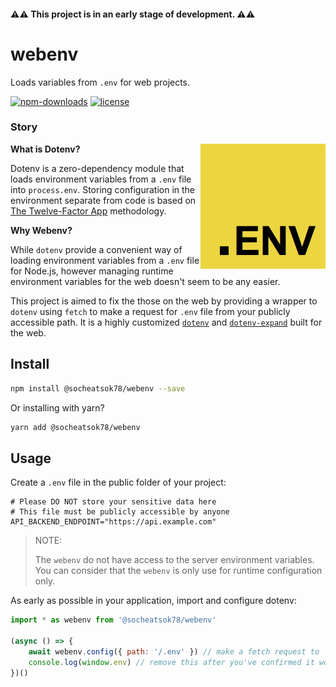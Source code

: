 #### :warning::warning: This project is in an early stage of development. :warning::warning:

# webenv

Loads variables from `.env` for web projects.

[![npm-downloads](https://img.shields.io/npm/dw/@socheatsok78/webenv?style=flat-square)](https://www.npmjs.com/package/@socheatsok78/webenv)
[![license](https://img.shields.io/github/license/socheatsok78/webenv?style=flat-square)](LICENSE)

### Story

<img src="https://raw.githubusercontent.com/motdotla/dotenv/master/dotenv.png" alt="dotenv" align="right" />

**What is Dotenv?**

Dotenv is a zero-dependency module that loads environment variables from a `.env` file into `process.env`. Storing configuration in the environment separate from code is based on [The Twelve-Factor App](http://12factor.net/config) methodology.

**Why Webenv?**

While `dotenv` provide a convenient way of loading environment variables from a `.env` file for Node.js, however managing runtime environment variables for the web doesn't seem to be any easier.

This project is aimed to fix the those on the web by providing a wrapper to `dotenv` using `fetch` to make a request for `.env` file from your publicly accessible path. It is a highly customized [`dotenv`](https://github.com/motdotla/dotenv) and [`dotenv-expand`](https://github.com/motdotla/dotenv-expand) built for the web.

## Install

```sh
npm install @socheatsok78/webenv --save
```

Or installing with yarn?

```sh
yarn add @socheatsok78/webenv
```

## Usage

Create a `.env` file in the public folder of your project:
```env
# Please DO NOT store your sensitive data here
# This file must be publicly accessible by anyone
API_BACKEND_ENDPOINT="https://api.example.com"
```

> NOTE: 
> 
> The `webenv` do not have access to the server environment variables. 
> You can consider that the `webenv` is only use for runtime configuration only.

As early as possible in your application, import and configure dotenv:
```js
import * as webenv from '@socheatsok78/webenv'

(async () => {
    await webenv.config({ path: '/.env' }) // make a fetch request to '/.env' and parse the string response
    console.log(window.env) // remove this after you've confirmed it working
})()
```
